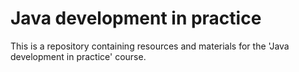 # Java development in practice

This is a repository containing resources and materials for the 'Java development in
practice' course.